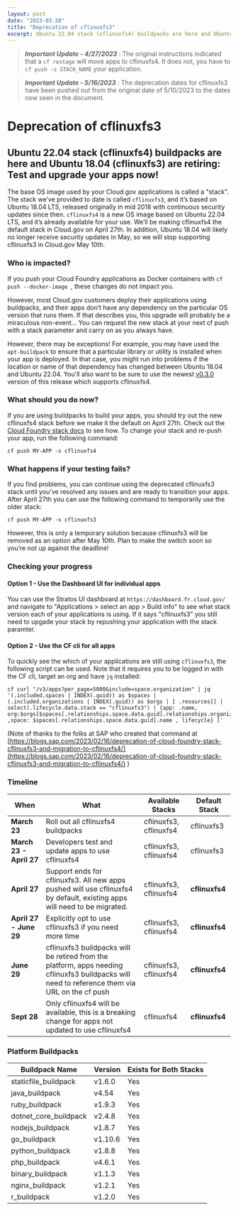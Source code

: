 ```yaml
---
layout: post
date: "2023-03-28"
title: "Deprecation of cflinuxfs3" 
excerpt: Ubuntu 22.04 stack (cflinuxfs4) buildpacks are here and Ubuntu 18.04 (cflinuxfs3) are retiring, test and upgrade your apps now!
---
```



> ***Important Update - 4/27/2023*** : The original instructions indicated that a `cf restage` will move apps to cflinuxfs4.  It does not, you have to `cf push -s STACK_NAME` your application.

> ***Important Update - 5/16/2023*** : The deprecation dates for cflinuxfs3 have been pushed out from the original date of 5/10/2023 to the dates now seen in the document.

# Deprecation of cflinuxfs3

## Ubuntu 22.04 stack (cflinuxfs4) buildpacks are here and Ubuntu 18.04 (cflinuxfs3) are retiring: Test and upgrade your apps now!


The base OS image used by your Cloud.gov applications is called a "stack". The stack we’ve provided to date is called `cflinuxfs3`, and it’s based on Ubuntu 18.04 LTS, released originally in mid 2018 with continuous security updates since then. `cflinuxfs4` is a new OS image based on Ubuntu 22.04 LTS, and it’s already available for your use. We’ll be making cflinuxfs4 the default stack in Cloud.gov on April 27th. In addition, Ubuntu 18.04 will likely no longer receive security updates in May, so we will stop supporting cflinuxfs3 in Cloud.gov May 10th.

### Who is impacted?

If you push your Cloud Foundry applications as Docker containers with `cf push --docker-image `, these changes do not impact you.

However, most Cloud.gov customers deploy their applications using buildpacks, and their apps don’t have any dependency on the particular OS version that runs them. If that describes you, this upgrade will probably be a miraculous non-event… You can request the new stack at your next cf push with a stack parameter and carry on as you always have.

However, there may be exceptions! For example, you may have used the `apt-buildpack` to ensure that a particular library or utility is installed when your app is deployed. In that case, you might run into problems if the location or name of that dependency has changed between Ubuntu 18.04 and Ubuntu 22.04.  You'll also want to be sure to use the newest [v0.3.0](https://github.com/cloudfoundry/apt-buildpack/releases/tag/v0.3.0) version of this release which supports cflinuxfs4.

### What should you do now?

If you are using buildpacks to build your apps, you should try out the new cflinuxfs4 stack before we make it the default on April 27th. Check out the [Cloud Foundry stack docs](https://docs.cloudfoundry.org/devguide/deploy-apps/stacks.html) to see how. To change your stack and re-push your app, run the following command:

```
cf push MY-APP -s cflinuxfs4
```

### What happens if your testing fails?


If you find problems, you can continue using the deprecated cflinuxfs3 stack until you’ve resolved any issues and are ready to transition your apps.  After April 27th you can use the following command to temporarily use the older stack:

```
cf push MY-APP -s cflinuxfs3
```


However, this is only a temporary solution because cflinuxfs3 will be removed as an option after May 10th. Plan to make the switch soon so you’re not up against the deadline!


### Checking your progress

#### Option 1 - Use the Dashboard UI for individual apps

You can use the Stratos UI dashboard at `https://dashboard.fr.cloud.gov/` and navigate to "Applications > select an app > Build info" to see what stack version each of your applications is using.  If it says "cflinuxfs3" you still need to upgade your stack by repushing your application with the stack paramter.

#### Option 2 - Use the CF cli for all apps

To quickly see the which of your applications are still using `cflinuxfs3`, the following script can be used.  Note that it requires you to be logged in with the CF cli, target an org and have `jq` installed:



```
cf curl "/v3/apps?per_page=5000&include=space.organization" | jq '(.included.spaces | INDEX(.guid)) as $spaces | (.included.organizations | INDEX(.guid)) as $orgs | [ .resources[] | select(.lifecycle.data.stack == "cflinuxfs3") | {app: .name, org:$orgs[$spaces[.relationships.space.data.guid].relationships.organization.data.guid].name ,space: $spaces[.relationships.space.data.guid].name , lifecycle} ]'
```


(Note of thanks to the folks at SAP who created that command at [https://blogs.sap.com/2023/02/16/deprecation-of-cloud-foundry-stack-cflinuxfs3-and-migration-to-cflinuxfs4/](https://blogs.sap.com/2023/02/16/deprecation-of-cloud-foundry-stack-cflinuxfs3-and-migration-to-cflinuxfs4/)  )



### Timeline

| When | What | Available Stacks | Default Stack |
| ----------------|-------------|------------------|---------------|
| **March 23** | Roll out all cflinuxfs4 buildpacks | cflinuxfs3, cflinuxfs4 | cflinuxfs3
| **March 23 - April 27** | Developers test and update apps to use cflinuxfs4 | cflinuxfs3, cflinuxfs4 | cflinuxfs3
| **April 27** | Support ends for cflinuxfs3.  All new apps pushed will use cflinuxfs4 by default, existing apps will need to be migrated.  | cflinuxfs3, cflinuxfs4 | **cflinuxfs4**
| **April 27 - June 29** | Explicitly opt to use cflinuxfs3 if you need more time | cflinuxfs3, cflinuxfs4 | **cflinuxfs4**
| **June 29**  | cflinuxfs3 buildpacks will be retired from the platform, apps needing cflinuxfs3 buildpacks will need to reference them via URL on the cf push |  cflinuxfs3, cflinuxfs4 | **cflinuxfs4**
| **Sept 28** | Only cflinuxfs4 will be available, this is a breaking change for apps not updated to use cflinuxfs4 |  cflinuxfs4 | **cflinuxfs4**



### Platform Buildpacks

| Buildpack Name | Version | Exists for Both Stacks |
|----------------|---------|--------|
| staticfile_buildpack  | v1.6.0  | Yes
| java_buildpack        | v4.54   | Yes
| ruby_buildpack        | v1.9.3  | Yes
| dotnet_core_buildpack | v2.4.8  | Yes
| nodejs_buildpack      | v1.8.7  | Yes
| go_buildpack          | v1.10.6 | Yes
| python_buildpack      | v1.8.8  | Yes
| php_buildpack         | v4.6.1  | Yes
| binary_buildpack      | v1.1.3  | Yes
| nginx_buildpack       | v1.2.1  | Yes
| r_buildpack           | v1.2.0  | Yes

